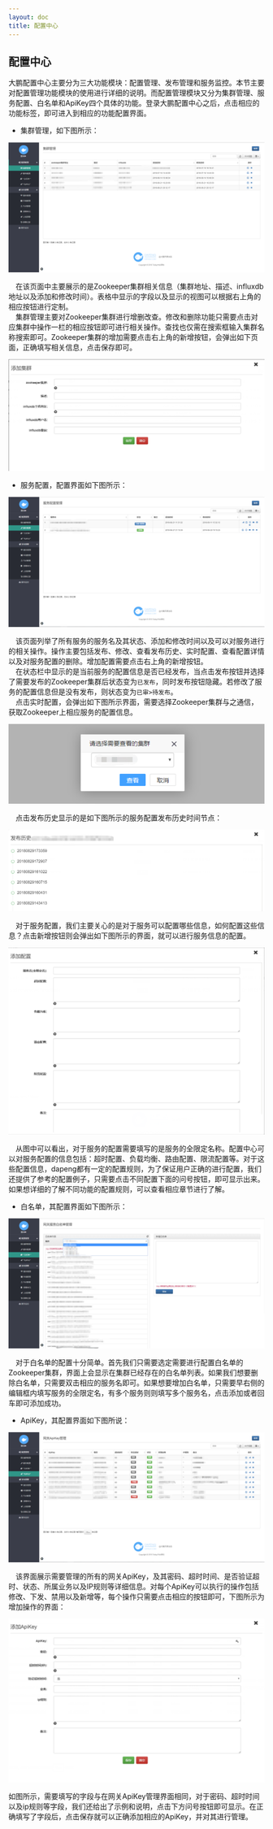 ```yaml
---
layout: doc
title: 配置中心
---
```


## 配置中心

大鹏配置中心主要分为三大功能模块：配置管理、发布管理和服务监控。本节主要对配置管理功能模块的使用进行详细的说明。而配置管理模块又分为集群管理、服务配置、白名单和ApiKey四个具体的功能。登录大鹏配置中心之后，点击相应的功能标签，即可进入到相应的功能配置界面。

- 集群管理，如下图所示：

![clusters](https://github.com/dapeng-soa/documents/blob/master/images/depeng-config/config-clusters.png?raw=true)

&ensp;&ensp;在该页面中主要展示的是Zookeeper集群相关信息（集群地址、描述、influxdb地址以及添加和修改时间）。表格中显示的字段以及显示的视图可以根据右上角的相应按钮进行定制。
<br>
&ensp;&ensp;集群管理主要对Zookeeper集群进行增删改查。修改和删除功能只需要点击对应集群中操作一栏的相应按钮即可进行相关操作。查找也仅需在搜索框输入集群名称搜索即可。Zookeeper集群的增加需要点击右上角的新增按钮，会弹出如下页面，正确填写相关信息，点击保存即可。

![addClusters](https://github.com/dapeng-soa/documents/blob/master/images/depeng-config/config-addClusters.png?raw=true)

- 服务配置，配置界面如下图所示：

![serviceConfig](https://github.com/dapeng-soa/documents/blob/master/images/depeng-config/config-service.png?raw=true)

&ensp;&ensp;该页面列举了所有服务的服务名及其状态、添加和修改时间以及可以对服务进行的相关操作。操作主要包括发布、修改、查看发布历史、实时配置、查看配置详情以及对服务配置的删除。增加配置需要点击右上角的新增按钮。
<br>
&ensp;&ensp;在状态栏中显示的是当前服务的配置信息是否已经发布，当点击发布按钮并选择了需要发布的Zookeeper集群后状态变为`已发布`，同时发布按钮隐藏。若修改了服务的配置信息但是没有发布，则状态变为`已审>待发布`。
<br>
&ensp;&ensp;点击实时配置，会弹出如下图所示界面，需要选择Zookeeper集群与之通信，获取Zookeeper上相应服务的配置信息。

![chooseClusters](https://github.com/dapeng-soa/documents/blob/master/images/depeng-config/config-chooseClusters.png?raw=true)

&ensp;&ensp;点击发布历史显示的是如下图所示的服务配置发布历史时间节点：

![serviceHistory](https://github.com/dapeng-soa/documents/blob/master/images/depeng-config/config-serviceHistory.png?raw=true)

&ensp;&ensp;对于服务配置，我们主要关心的是对于服务可以配置哪些信息，如何配置这些信息？点击新增按钮则会弹出如下图所示的界面，就可以进行服务信息的配置。

![addServiceConfig](https://github.com/dapeng-soa/documents/blob/master/images/depeng-config/config-addServiceConfig.png?raw=true)

&ensp;&ensp;从图中可以看出，对于服务的配置需要填写的是服务的全限定名称。配置中心可以对服务配置的信息包括：超时配置、负载均衡、路由配置、限流配置等。对于这些配置信息，dapeng都有一定的配置规则，为了保证用户正确的进行配置，我们还提供了参考的配置例子，只需要点击不同配置下面的问号按钮，即可显示出来。如果想详细的了解不同功能的配置规则，可以查看相应章节进行了解。

- 白名单，其配置界面如下图所示：

![whitelist](https://github.com/dapeng-soa/documents/blob/master/images/depeng-config/config-whitelist.png?raw=true)

&ensp;&ensp;对于白名单的配置十分简单。首先我们只需要选定需要进行配置白名单的Zookeeper集群，界面上会显示在集群已经存在的白名单列表。如果我们想要删除白名单，只需要双击相应的服务名即可。如果想要增加白名单，只需要早右侧的编辑框内填写服务的全限定名，有多个服务则则填写多个服务名，点击添加或者回车即可添加成功。

- ApiKey，其配置界面如下图所说：

![ApiKey](https://github.com/dapeng-soa/documents/blob/master/images/depeng-config/config-apikey.png?raw=true)

&ensp;&ensp;该界面展示需要管理的所有的网关ApiKey，及其密码、超时时间、是否验证超时、状态、所属业务以及IP规则等详细信息。对每个ApiKey可以执行的操作包括修改、下发、禁用以及新增等，每个操作只需要点击相应的按钮即可，下图所示为增加操作的界面：

![addApiKey](https://github.com/dapeng-soa/documents/blob/master/images/depeng-config/config-addApiKey.png?raw=true)

如图所示，需要填写的字段与在网关ApiKey管理界面相同，对于密码、超时时间以及ip规则等字段，我们还给出了示例和说明，点击下方问号按钮即可显示。在正确填写了字段后，点击保存就可以正确添加相应的ApiKey，并对其进行管理。